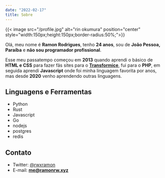 ```yaml
---
date: "2022-02-17"
title: Sobre
---
```


{{< image src="/profile.jpg" alt="rin okumura" position="center"
style="width:150px;height:150px;border-radius:50%;">}}

Olá, meu nome é **Ramon Rodrigues**, tenho **24 anos**, sou de **João Pessoa,
Paraíba** e **não sou programador profissional**.

Esse meu passatempo começou em **2013** quando aprendi o básico de **HTML e
CSS** para fazer fãs sites para o
**[Transformice](https://transformice.com)**, fui para o **PHP**, em seguida
aprendi **Javascript** onde foi minha linguagem favorita por anos, mas desde
**2020** venho aprendendo outras linguagens.

## Linguagens e Ferramentas

- Python
- Rust
- Javascript
- Go
- nodejs
- postgres
- redis

## Contato

- Twitter: [@rwxramon](https://twitter.com/rwxramon)
- E-mail: **me@ramonrw.xyz**
